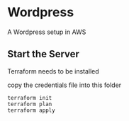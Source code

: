 # Wordpress
A Wordpress setup in AWS

## Start the Server

Terraform needs to be installed

copy the credentials file into this folder
```
terraform init
terraform plan
terraform apply
```
